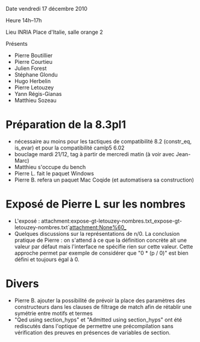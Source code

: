 Date vendredi 17 décembre 2010

Heure 14h–17h

Lieu INRIA Place d'Italie, salle orange 2

Présents  
-   Pierre Boutillier
-   Pierre Courtieu
-   Julien Forest
-   Stéphane Glondu
-   Hugo Herbelin
-   Pierre Letouzey
-   Yann Régis-Gianas
-   Matthieu Sozeau

Préparation de la 8.3pl1
========================

-   nécessaire au moins pour les tactiques de compatibilité 8.2 (constr\_eq, is\_evar) et pour la compatibilité camlp5 6.02
-   bouclage mardi 21/12, tag à partir de mercredi matin (à voir avec Jean-Marc)
-   Matthieu s'occupe du bench
-   Pierre L. fait le paquet Windows
-   Pierre B. refera un paquet Mac Coqide (et automatisera sa construction)

Exposé de Pierre L sur les nombres
==================================

-   L'exposé : attachment:expose-gt-letouzey-nombres.txt\_expose-gt-letouzey-nombres.txt\`<attachment:None%60_>
-   Quelques discussions sur la représentations de n/0. La conclusion pratique de Pierre : on s'attend à ce que la définition concrète ait une valeur par défaut mais l'interface ne spécifie rien sur cette valeur. Cette approche permet par exemple de considérer que "0 \* (p / 0)" est bien défini et toujours égal à 0.

Divers
======

-   Pierre B. ajouter la possibilité de prévoir la place des paramètres des constructeurs dans les clauses de filtrage de match afin de rétablir une symétrie entre motifs et termes
-   "Qed using section\_hyps" et "Admitted using section\_hyps" ont été rediscutés dans l'optique de permettre une précompilation sans vérification des preuves en présences de variables de section.

